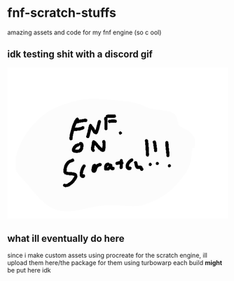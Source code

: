 # fnf-scratch-stuffs
amazing assets and code for my fnf engine (so c ool)
## idk testing shit with a discord gif
![logo](https://github.com/PikrlRealForReal/fnf-scratch-stuffs/blob/main/113A6823-C033-4154-BE5E-67AFC302A66B.png)
## what ill eventually do here
since i make custom assets using procreate for the scratch engine, ill upload them here/the package for them using turbowarp
each build **might** be put here idk
